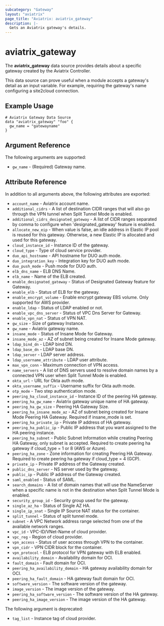 ```yaml
---
subcategory: "Gateway"
layout: "aviatrix"
page_title: "Aviatrix: aviatrix_gateway"
description: |-
  Gets an Aviatrix gateway's details.
---
```


# aviatrix_gateway

The **aviatrix_gateway** data source provides details about a specific gateway created by the Aviatrix Controller.

This data source can prove useful when a module accepts a gateway's detail as an input variable. For example, requiring the gateway's name configuring a site2cloud connection.

## Example Usage

```hcl
# Aviatrix Gateway Data Source
data "aviatrix_gateway" "foo" {
  gw_name = "gatewayname"
}
```

## Argument Reference

The following arguments are supported:

* `gw_name` - (Required) Gateway name.

## Attribute Reference

In addition to all arguments above, the following attributes are exported:

* `account_name` - Aviatrix account name.
* `additional_cidrs` - A list of destination CIDR ranges that will also go through the VPN tunnel when Split Tunnel Mode is enabled.
* `additional_cidrs_designated_gateway` - A list of CIDR ranges separated by comma to configure when 'designated_gateway' feature is enabled.
* `allocate_new_eip` - When value is false, an idle address in Elastic IP pool is reused for this gateway. Otherwise, a new Elastic IP is allocated and used for this gateway.
* `cloud_instance_id` - Instance ID of the gateway.
* `cloud_type` - Type of cloud service provider.
* `duo_api_hostname` - API hostname for DUO auth mode.
* `duo_integration_key` - Integration key for DUO auth mode.
* `duo_push_mode` - Push mode for DUO auth.
* `elb_dns_name` - ELB DNS Name.
* `elb_name` - Name of the ELB created.
* `enable_designated_gateway` - Status of Designated Gateway feature for Gateway.
* `enable_elb` - Status of ELB for the gateway.
* `enable_encrypt_volume` - Enable encrypt gateway EBS volume. Only supported for AWS provider.
* `enable_ldap` - Status of LDAP enabled or not.
* `enable_vpc_dns_server` - Status of VPC Dns Server for Gateway.
* `enable_vpn_nat` - Status of VPN NAT.
* `gw_size` - Size of gateway Instance.
* `gw_name` - Aviatrix gateway name.
* `insane_mode` - Status of Insane Mode for Gateway.
* `insane_mode_az` - AZ of subnet being created for Insane Mode gateway.
* `ldap_bind_dn` - LDAP bind DN.
* `ldap_base_dn` - LDAP base DN.
* `ldap_server` - LDAP server address.
* `ldap_username_attribute` - LDAP user attribute.
* `max_vpn_conn` - Maximum connection of VPN access.
* `name_servers` - A list of DNS servers used to resolve domain names by a connected VPN user when Split Tunnel Mode is enabled.
* `okta_url` - URL for Okta auth mode.
* `okta_username_suffix` - Username suffix for Okta auth mode.
* `otp_mode` - Two step authentication mode.
* `peering_ha_cloud_instance_id` - Instance ID of the peering HA gateway.
* `peering_ha_gw_name` - Aviatrix gateway unique name of HA gateway.
* `peering_ha_gw_size` - Peering HA Gateway Size.
* `peering_ha_insane_mode_az` - AZ of subnet being created for Insane Mode Peering HA Gateway. Required if insane_mode is set.
* `peering_ha_private_ip` - Private IP address of HA gateway.
* `peering_ha_public_ip` - Public IP address that you want assigned to the HA peering instance.
* `peering_ha_subnet` - Public Subnet Information while creating Peering HA Gateway, only subnet is accepted. Required to create peering ha gateway if cloud_type = 1 or 8 (AWS or Azure).
* `peering_ha_zone` - Zone information for creating Peering HA Gateway. Required to create peering ha gateway if cloud_type = 4 (GCP).
* `private_ip` - Private IP address of the Gateway created.
* `public_dns_server` - NS server used by the gateway.
* `public_ip` - Public IP address of the Gateway created.
* `saml_enabled` - Status of SAML.
* `search_domains` - A list of domain names that will use the NameServer when a specific name is not in the destination when Split Tunnel Mode is enabled.
* `security_group_id` - Security group used for the gateway.
* `single_az_ha` - Status of Single AZ HA.
* `single_ip_snat` - Single IP Source NAT status for the container.
* `split_tunnel` - Status of split tunnel mode.
* `subnet` - A VPC Network address range selected from one of the available network ranges.
* `vpc_id` - VPC-ID/VNet-Name of cloud provider.
* `vpc_reg` - Region of cloud provider.
* `vpn_access` - Status of user access through VPN to the container.
* `vpn_cidr` - VPN CIDR block for the container.
* `vpn_protocol` - ELB protocol for VPN gateway with ELB enabled.
* `availability_domain` - Availability domain for OCI.
* `fault_domain` - Fault domain for OCI.
* `peering_ha_availability_domain` - HA gateway availability domain for OCI.
* `peering_ha_fault_domain` - HA gateway fault domain for OCI.
* `software_version` - The software version of the gateway.
* `image_version` - The image version of the gateway.
* `peering_ha_software_version` - The software version of the HA gateway.
* `peering_ha_image_version` - The image version of the HA gateway.

The following argument is deprecated:

* `tag_list` - Instance tag of cloud provider.
